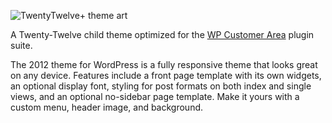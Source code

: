 ![TwentyTwelve+ theme art](https://raw.githubusercontent.com/marvinlabs/wpca-twenty-twelve/master/screenshot.png)

A Twenty-Twelve child theme optimized for the [WP Customer Area](http://wp-customerarea.com) plugin suite.

The 2012 theme for WordPress is a fully responsive theme that looks great on any device. Features include a front page
template with its own widgets, an optional display font, styling for post formats on both index and single views, and
an optional no-sidebar page template. Make it yours with a custom menu, header image, and background.


